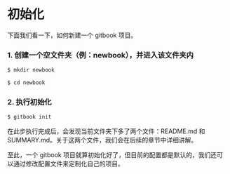 # 初始化
下面我们看一下，如何新建一个 gitbook 项目。

### 1. 创建一个空文件夹（例：newbook），并进入该文件夹内
``` bash
$ mkdir newbook

$ cd newbook
```

### 2. 执行初始化
``` bash
$ gitbook init
```
在此步执行完成后，会发现当前文件夹下多了两个文件：README.md 和 SUMMARY.md。关于这两个文件，我们会在后续的章节中详细讲解。

至此，一个 gitbook 项目就算初始化好了，但目前的配置都是默认的，我们还可以通过修改配置文件来定制化自己的项目。